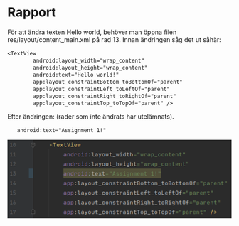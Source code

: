 
# Rapport

För att ändra texten Hello world, behöver man öppna filen res/layout/content_main.xml på rad 13.
Innan ändringen såg det ut såhär:
```
<TextView
        android:layout_width="wrap_content"
        android:layout_height="wrap_content"
        android:text="Hello world!"
        app:layout_constraintBottom_toBottomOf="parent"
        app:layout_constraintLeft_toLeftOf="parent"
        app:layout_constraintRight_toRightOf="parent"
        app:layout_constraintTop_toTopOf="parent" />
```
Efter ändringen: (rader som inte ändrats har utelämnats).
```
   android:text="Assignment 1!"
```

![](change.png)